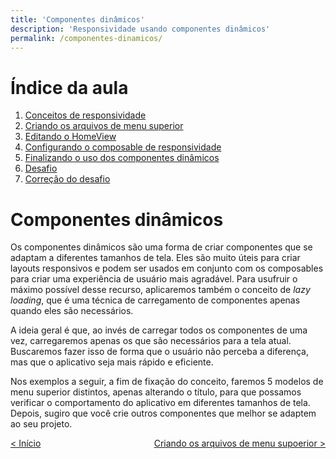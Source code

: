 ```yaml
---
title: 'Componentes dinâmicos'
description: 'Responsividade usando componentes dinâmicos'
permalink: /componentes-dinamicos/
---
```


# Índice da aula

1. [Conceitos de responsividade](#componentes-dinâsmicos)
2. [Criando os arquivos de menu superior](criando-arquivos-menu-superior.html)
3. [Editando o HomeView](editando-homeview.html)
4. [Configurando o composable de responsividade](configurando-composable-responsividade.html)
5. [Finalizando o uso dos componentes dinâmicos](finalizando-uso-componentes-dinamicos.html)
6. [Desafio](desafio.html)
7. [Correção do desafio](correcao.html)

# Componentes dinâmicos

Os componentes dinâmicos são uma forma de criar componentes que se adaptam a diferentes tamanhos de tela. Eles são muito úteis para criar layouts responsivos e podem ser usados em conjunto com os composables para criar uma experiência de usuário mais agradável. Para usufruir o máximo possível desse recurso, aplicaremos também o conceito de _lazy loading_, que é uma técnica de carregamento de componentes apenas quando eles são necessários.

A ideia geral é que, ao invés de carregar todos os componentes de uma vez, carregaremos apenas os que são necessários para a tela atual. Buscaremos fazer isso de forma que o usuário não perceba a diferença, mas que o aplicativo seja mais rápido e eficiente.

Nos exemplos a seguir, a fim de fixação do conceito, faremos 5 modelos de menu superior distintos, apenas alterando o título, para que possamos verificar o comportamento do aplicativo em diferentes tamanhos de tela. Depois, sugiro que você crie outros componentes que melhor se adaptem ao seu projeto.

<span style="display: flex; justify-content: space-between;"><span>[&lt; Início](../ 'Início')</span> <span>[Criando os arquivos de menu supoerior &gt;](criando-arquivos-menu-superior.html 'Próximo')</span></span>
